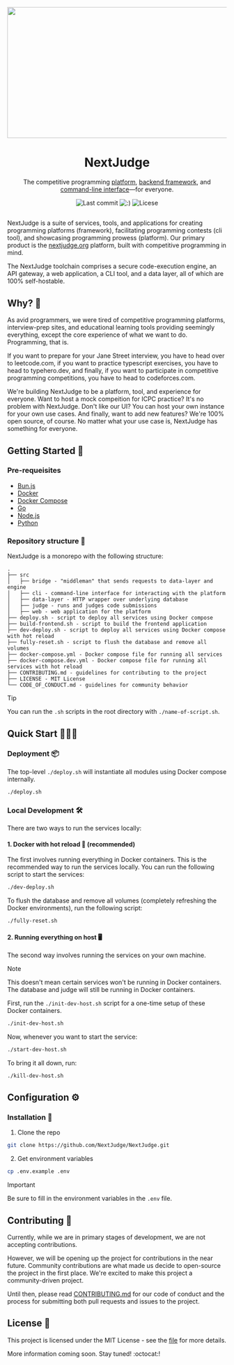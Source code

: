 <p align="center"><img src="https://i.ibb.co/cg8YFt5/preview.png" width="560" height="300" /></p>

<h1 align="center" style="font-size:2em;">NextJudge</h1>

<div align="center">

The competitive programming [platform][site-url], [backend framework][site-url], and [command-line interface][site-url]—for everyone.

![Last commit][last-commit-image]
![:)][with-love-image]
![Licese][license-image]

[site-url]: https://nextjudge.org
[license-image]: https://img.shields.io/github/license/nextjudge/nextjudge?style=flat-square&color=dc4405
[last-commit-image]: https://img.shields.io/github/last-commit/nextjudge/nextjudge?display_timestamp=committer&style=flat-square&logo=github&color=dc4405
[with-love-image]: https://img.shields.io/badge/made_with_love_in_oregon-%E2%9D%A4-dc4405?style=flat-square&color=dc4405

</div>

##

NextJudge is a suite of services, tools, and applications for creating programming platforms (framework), facilitating programming contests (cli tool), and showcasing programming prowess (platform). Our primary product is the [nextjudge.org][site-url] platform, built with competitive programming in mind.

The NextJudge toolchain comprises a secure code-execution engine, an API gateway, a web application, a CLI tool, and a data layer, all of which are 100% self-hostable.

## Why? 🤔

As avid programmers, we were tired of competitive programming platforms, interview-prep sites, and educational learning tools providing seemingly everything, except the core experience of what we want to do. Programming, that is.

If you want to prepare for your Jane Street interview, you have to head over to leetcode.com, if you want to practice typescript exercises, you have to head to typehero.dev, and finally, if you want to participate in competitive programming competitions, you have to head to codeforces.com.

We're building NextJudge to be a platform, tool, and experience for everyone. Want to host a mock compeition for ICPC practice? It's no problem with NextJudge. Don't like our UI? You can host your own instance for your own use cases. And finally, want to add new features? We're 100% open source, of course. No matter what your use case is, NextJudge has something for everyone.

## Getting Started 🚀

### Pre-requeisites

- [Bun.js](https://bun.sh/)
- [Docker](https://www.docker.com/)
- [Docker Compose](https://docs.docker.com/compose/)
- [Go](https://golang.org/)
- [Node.js](https://nodejs.org/en/)
- [Python](https://www.python.org/)

### Repository structure 📁

NextJudge is a monorepo with the following structure:

```
.
├── src
│   ├── bridge - "middleman" that sends requests to data-layer and engine
│   ├── cli - command-line interface for interacting with the platform
│   ├── data-layer - HTTP wrapper over underlying database
│   ├── judge - runs and judges code submissions
│   ├── web - web application for the platform
├── deploy.sh - script to deploy all services using Docker compose
├── build-frontend.sh - script to build the frontend application
├── dev-deploy.sh - script to deploy all services using Docker compose with hot reload
├── fully-reset.sh - script to flush the database and remove all volumes
├── docker-compose.yml - Docker compose file for running all services
├── docker-compose.dev.yml - Docker compose file for running all services with hot reload
├── CONTRIBUTING.md - guidelines for contributing to the project
├── LICENSE - MIT License
└── CODE_OF_CONDUCT.md - guidelines for community behavior
```

> [!TIP]
> You can run the `.sh` scripts in the root directory with `./name-of-script.sh`.

## Quick Start 🏃🏾‍♂️

### Deployment 📦

The top-level `./deploy.sh` will instantiate all modules using Docker compose internally.

```sh
./deploy.sh
```

### Local Development 🛠️

There are two ways to run the services locally:

#### 1. Docker with hot reload 🐳 (recommended)

The first involves running everything in Docker containers. This is the recommended way to run the services locally. You can run the following script to start the services:

```sh
./dev-deploy.sh
```

To flush the database and remove all volumes (completely refreshing the Docker environments), run the following script:

```sh
./fully-reset.sh
```

#### 2. Running everything on host 🖥️

The second way involves running the services on your own machine.

> [!NOTE]
> This doesn't mean certain services won't be running in Docker containers. The database and judge will still be running in Docker containers.

First, run the `./init-dev-host.sh` script for a one-time setup of these Docker containers.

```sh
./init-dev-host.sh
```

Now, whenever you want to start the service:

```sh
./start-dev-host.sh
```

To bring it all down, run:

```sh
./kill-dev-host.sh
```

## Configuration ⚙️

### Installation 🔧

1. Clone the repo

```sh
git clone https://github.com/NextJudge/NextJudge.git
```

2. Get environment variables

```sh
cp .env.example .env
```

> [!IMPORTANT]
> Be sure to fill in the environment variables in the `.env` file.

## Contributing 🤝

Currently, while we are in primary stages of development, we are not accepting contributions.

However, we will be opening up the project for contributions in the near future. Community contributions are what made us decide to open-source the project in the first place. We're excited to make this project a community-driven project.

Until then, please read [CONTRIBUTING.md](/CONTRIBUTING.md) for our code of conduct and the process for submitting both pull requests and issues to the project.

## License 📄

This project is licensed under the MIT License - see the [file](/LICENSE) for more details.

More information coming soon. Stay tuned! :octocat:!
